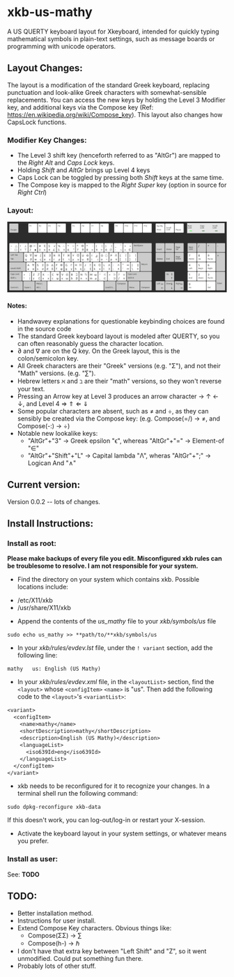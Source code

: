 # xkb-us-mathy

A US QUERTY keyboard layout for Xkeyboard, intended for quickly typing mathematical symbols in plain-text settings, such as message boards or programming with unicode operators.                                        

## Layout Changes:

The layout is a modification of the standard Greek keyboard, replacing punctuation and look-alike Greek characters with somewhat-sensible replacements. You can access the new keys by holding the Level 3 Modifier key, and additional keys via the Compose key (Ref: https://en.wikipedia.org/wiki/Compose_key). This layout also changes how CapsLock functions. 

### Modifier Key Changes:

- The Level 3 shift key (henceforth referred to as "AltGr") are mapped to the *Right Alt* and *Caps Lock* keys.
- Holding *Shift* and *AltGr* brings up Level 4 keys
- Caps Lock can be toggled by pressing both *Shift* keys at the same time. 
- The Compose key is mapped to the *Right Super* key (option in source for *Right Ctrl*)

### Layout:

![Visual of keyboard layout](/xkb_us_mathy_layout.png)

#### Notes: 

- Handwavey explanations for questionable keybinding choices are found in the source code
- The standard Greek keyboard layout is modeled after QUERTY, so you can often reasonably guess the character location.
- ∂ and ∇ are on the Q key. On the Greek layout, this is the colon/semicolon key.
- All Greek characters are their "Greek" versions (e.g. "Σ"), and not their "Math" versions. (e.g. "∑").
- Hebrew letters ℵ and ℶ are their "math" versions, so they won't reverse your text.
- Pressing an Arrow key at Level 3 produces an arrow character → ↑ ← ↓, and Level 4 ⇒ ⇑ ⇐ ⇓
- Some popular characters are absent, such as ≠ and ÷, as they can sensibly be created via the Compose key: (e.g. Compose(=/) → ≠, and Compose(-:) → ÷)
- Notable new lookalike keys: 
  - "AltGr"+"3" → Greek epsilon "ϵ", whereas "AltGr"+"=" → Element-of "∈"
  - "AltGr"+"Shift"+"L" → Capital lambda "Λ", wheras "AltGr"+";" → Logican And "∧"

## Current version:

Version 0.0.2 -- lots of changes.

## Install Instructions:

### Install as root:

**Please make backups of every file you edit. Misconfigured xkb rules can be troublesome to resolve. I am not responsible for your system.**

* Find the directory on your system which contains xkb. Possible locations include: 

- /etc/X11/xkb
- /usr/share/X11/xkb

* Append the contents of the *us_mathy* file to your *xkb/symbols/us* file

```
sudo echo us_mathy >> **path/to/**xkb/symbols/us
```

* In your *xkb/rules/evdev.lst* file, under the `! variant` section, add the following line: 

```
mathy   us: English (US Mathy)
```

* In your *xkb/rules/evdev.xml* file, in the `<layoutList>` section, find the `<layout>` whose `<configItem>` `<name>` is "us". Then add the following code to the `<layout>`'s `<variantList>`:
```
<variant>
  <configItem>
    <name>mathy</name>
    <shortDescription>mathy</shortDescription>
    <description>English (US Mathy)</description>
    <languageList>
      <iso639Id>eng</iso639Id>
    </languageList>
  </configItem>
</variant>
```

* xkb needs to be reconfigured for it to recognize your changes. In a terminal shell run the following command:

```
sudo dpkg-reconfigure xkb-data
```

If this doesn't work, you can log-out/log-in or restart your X-session.

* Activate the keyboard layout in your system settings, or whatever means you prefer. 

### Install as user:

See: **TODO**

## TODO:

* Better installation method.
* Instructions for user install. 
* Extend Compose Key characters. Obvious things like:
  - Compose(ΣΣ) → ∑
  - Compose(h-) → ℏ
* I don't have that extra key between "Left Shift" and "Z", so it went unmodified. Could put something fun there. 
* Probably lots of other stuff. 
